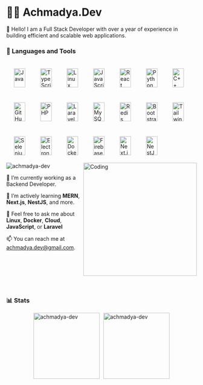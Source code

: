 # 🏄‍♂️ Achmadya.Dev

🌟 Hello! I am a Full Stack Developer with over a year of experience in building efficient and scalable web applications.

### 🧰 Languages and Tools

<img align="left" alt="Java" width="30px" height="50px" style="padding:10px;margin:10px;" src="https://cdn.jsdelivr.net/gh/devicons/devicon/icons/java/java-original.svg"/>
<img align="left" alt="TypeScript" width="30px" height="50px" style="padding:10px;margin:10px;" src="https://cdn.jsdelivr.net/gh/devicons/devicon/icons/typescript/typescript-plain.svg" />
<img align="left" alt="Linux" width="30px" height="50px" style="padding:10px;margin:10px;" src="https://cdn.jsdelivr.net/gh/devicons/devicon/icons/linux/linux-original.svg" />
<img align="left" alt="JavaScript" width="30px" height="50px" style="padding:10px;margin:10px;" src="https://cdn.jsdelivr.net/gh/devicons/devicon/icons/javascript/javascript-plain.svg" />
<img align="left" alt="React" width="30px" height="50px" style="padding:10px;margin:10px;" src="https://cdn.jsdelivr.net/gh/devicons/devicon/icons/react/react-original.svg" />
<img align="left" alt="Python" width="30px" height="50px" style="padding:10px;margin:10px;" src="https://cdn.jsdelivr.net/gh/devicons/devicon/icons/python/python-plain.svg" />
<img align="left" alt="C++" width="30px" height="50px" style="padding:10px;margin:10px;" src="https://cdn.jsdelivr.net/gh/devicons/devicon/icons/cplusplus/cplusplus-original.svg" />
<img align="left" alt="GitHub" width="30px" height="50px" style="padding:10px;margin:10px;" src="https://cdn.jsdelivr.net/gh/devicons/devicon/icons/github/github-original.svg" />
<img align="left" alt="PHP" width="30px" height="50px" style="padding:10px;margin:10px;" src="https://cdn.jsdelivr.net/gh/devicons/devicon/icons/php/php-original.svg" />
<img align="left" alt="Laravel" width="30px" height="50px" style="padding:10px;margin:10px;" src="https://cdn.jsdelivr.net/gh/devicons/devicon/icons/laravel/laravel-original.svg" />
<img align="left" alt="MySQL" width="30px" height="50px" style="padding:10px;margin:10px;" src="https://cdn.jsdelivr.net/gh/devicons/devicon/icons/mysql/mysql-original.svg" />
<img align="left" alt="Redis" width="30px" height="50px" style="padding:10px;margin:10px;" src="https://cdn.jsdelivr.net/gh/devicons/devicon/icons/redis/redis-original.svg" />
<img align="left" alt="Bootstrap" width="30px" height="50px" style="padding:10px;margin:10px;" src="https://cdn.jsdelivr.net/gh/devicons/devicon/icons/bootstrap/bootstrap-original.svg" />
<img align="left" alt="TailwindCSS" width="30px" height="50px" style="padding:10px;margin:10px;" src="https://cdn.jsdelivr.net/gh/devicons/devicon/icons/tailwindcss/tailwindcss-original.svg" />
<img align="left" alt="Selenium" width="30px" height="50px" style="padding:10px;margin:10px;" src="https://cdn.jsdelivr.net/gh/devicons/devicon/icons/selenium/selenium-original.svg" />
<img align="left" alt="Electron" width="30px" height="50px" style="padding:10px;margin:10px;" src="https://cdn.jsdelivr.net/gh/devicons/devicon/icons/electron/electron-original.svg" />
<img align="left" alt="Docker" width="30px" height="50px" style="padding:10px;margin:10px;" src="https://cdn.jsdelivr.net/gh/devicons/devicon/icons/docker/docker-original.svg" />
<img align="left" alt="Firebase" width="30px" height="50px" style="padding:10px;margin:10px;" src="https://cdn.jsdelivr.net/gh/devicons/devicon/icons/firebase/firebase-original.svg" />
<img align="left" alt="Next.js" width="30px" height="50px" style="padding:10px;margin:10px;" src="https://cdn.jsdelivr.net/gh/devicons/devicon/icons/nextjs/nextjs-original.svg" />
<img align="left" alt="NestJS" width="30px" height="50px" style="padding:10px;margin:10px;" src="https://cdn.jsdelivr.net/gh/devicons/devicon/icons/nestjs/nestjs-original.svg" />

<br />
<br />
<br />
<br />

#
<img align="right" alt="Coding" height="300" src="https://i.imgflip.com/4vmixg.jpg">
<p align="left"> <img src="https://komarev.com/ghpvc/?username=achmadya-dev&label=Profile%20views&color=0e75b6&style=flat" alt="achmadya-dev" /> </p>

🚀 I’m currently working as a Backend Developer.

🌿 I’m actively learning **MERN**, **Next.js**, **NestJS**, and more.

💬 Feel free to ask me about **Linux**, **Docker**, **Cloud**, **JavaScript**, or **Laravel**

📫 You can reach me at achmadya.dev@gmail.com.

<br />
<br />
<br />
<br />

#

### 📊 Stats

<div style="display: flex; justify-content: center; align-items: center;">
    <img align="center" src="https://github-readme-stats.vercel.app/api/top-langs?username=achmadya-dev&show_icons=true&locale=en&layout=compact&theme=dracula" alt="achmadya-dev" style="margin-right: 10px; height: 175px;" />
    <img align="center" src="https://github-readme-streak-stats.herokuapp.com/?user=achmadya-dev&theme=dracula" alt="achmadya-dev" style="height: 175px;" />
</div>


